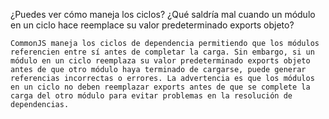 ¿Puedes ver cómo maneja los ciclos?
¿Qué saldría mal cuando un módulo en un ciclo hace reemplace su valor predeterminado exports objeto?

    CommonJS maneja los ciclos de dependencia permitiendo que los módulos referencien entre sí antes de completar la carga. Sin embargo, si un módulo en un ciclo reemplaza su valor predeterminado exports objeto antes de que otro módulo haya terminado de cargarse, puede generar referencias incorrectas o errores. La advertencia es que los módulos en un ciclo no deben reemplazar exports antes de que se complete la carga del otro módulo para evitar problemas en la resolución de dependencias.
